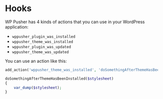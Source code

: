 # Hooks

WP Pusher has 4 kinds of actions that you can use in your WordPress application:

* `wppusher_plugin_was_installed`
* `wppusher_theme_was_installed`
* `wppusher_plugin_was_updated`
* `wppusher_theme_was_updated`

You can use an action like this:

```php
add_action('wppusher_theme_was_installed', 'doSomethingAfterThemeHasBeenInstalled', 10, 1);

doSomethingAfterThemeHasBeenInstalled($stylesheet)
{
    var_dump($stylesheet);
}
```
